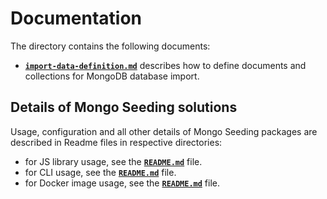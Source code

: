 # Documentation

The directory contains the following documents:

- **[`import-data-definition.md`](./import-data-definition.md)** describes how to define documents and collections for MongoDB database import.

## Details of Mongo Seeding solutions

Usage, configuration and all other details of Mongo Seeding packages are described in Readme files in respective directories:
- for JS library usage, see the **[`README.md`](../core/README.md)** file.
- for CLI usage, see the **[`README.md`](../cli/README.md)** file.
- for Docker image usage, see the **[`README.md`](../docker-image/README.md)** file.